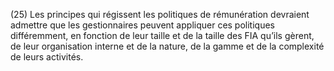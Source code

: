 (25) Les principes qui régissent les politiques de rémunération devraient admettre que les gestionnaires peuvent appliquer ces politiques différemment, en fonction de leur taille et de la taille des FIA qu’ils gèrent, de leur organisation interne et de la nature, de la gamme et de la complexité de leurs activités.